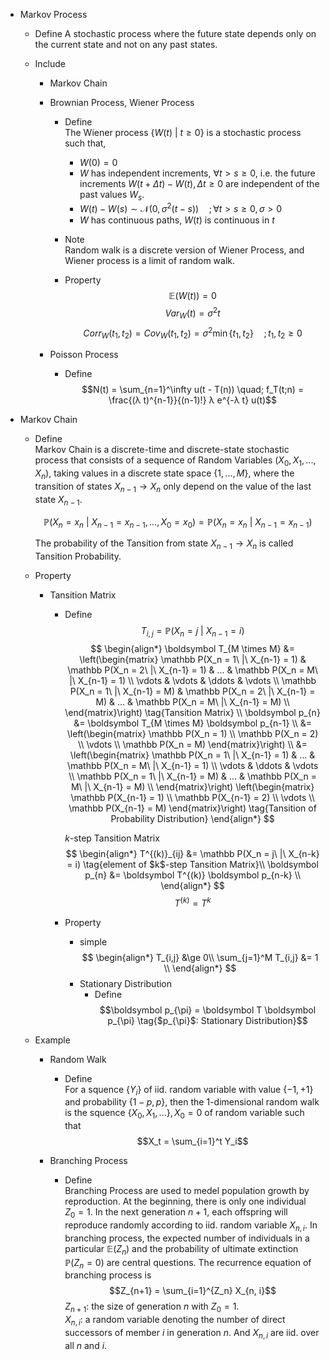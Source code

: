 * Markov Process
  - Define
    A stochastic process where the future state depends only on the current state and not on any past states.

  - Include
    * Markov Chain
    * Brownian Process, Wiener Process 
      - Define  
        The Wiener process $\{W(t) \ |\ t \ge 0\}$ is a stochastic process such that,
        - $W(0) = 0$
        - $W$ has independent increments, $\forall t > s \ge 0$, i.e. the future increments $W(t+\Delta t) - W(t), \Delta t \ge 0$ are independent of the past values $W_s$.
        - $W(t) - W(s) \sim \mathcal N(0, \sigma^2(t-s)) \quad; \forall t > s \ge 0, \sigma > 0$
        - $W$ has continuous paths, $W(t)$ is continuous in $t$ 

      - Note  
        Random walk is a discrete version of Wiener Process, and Wiener process is a limit of random walk.

      - Property
        $$\mathbb E(W(t)) = 0$$
        $$Var_{W}(t) = \sigma^2 t$$
        $$Corr_{W}(t_1, t_2) = Cov_W(t_1, t_2) = \sigma^2 \min \{t_1, t_2\} \quad; t_1, t_2 \ge 0$$

    * Poisson Process  
      - Define  
        $$N(t) = \sum_{n=1}^\infty u(t - T(n)) \quad; f_T(t;n) = \frac{(λ t)^{n-1}}{(n-1)!} λ e^{-λ t} u(t)$$

* Markov Chain
  - Define  
    Markov Chain is a discrete-time and discrete-state stochastic process that consists of a sequence of Random Variables $(X_0, X_1, ..., X_n)$, taking values in a discrete state space $\{1, ..., M\}$, where the transition of states $X_{n-1} \to X_{n}$ only depend on the value of the last state $X_{n-1}$.

    $$\mathbb P(X_n = x_n \ |\ X_{n-1} = x_{n-1}, ..., X_{0} = x_{0}) = \mathbb P(X_n = x_n \ |\ X_{n-1} = x_{n-1})  \tag{Tansition Probability}$$  

    The probability of the Tansition from state $X_{n-1} \to X_{n}$ is called Tansition Probability.

  - Property
    * Tansition Matrix
      - Define
        $$T_{i,j} = \mathbb P(X_n = j\ |\ X_{n-1} = i)  \tag{$i \to j$}$$
        $$
        \begin{align*}
          \boldsymbol T_{M \times M} &= \left(\begin{matrix}
            \mathbb P(X_n = 1\ |\ X_{n-1} = 1) & \mathbb P(X_n = 2\ |\ X_{n-1} = 1) & ... & \mathbb P(X_n = M\ |\ X_{n-1} = 1)  \\
            \vdots & \vdots & \ddots & \vdots \\
            \mathbb P(X_n = 1\ |\ X_{n-1} = M) & \mathbb P(X_n = 2\ |\ X_{n-1} = M) & ... & \mathbb P(X_n = M\ |\ X_{n-1} = M)  \\
          \end{matrix}\right) \tag{Tansition Matrix} \\
          \boldsymbol p_{n} &= \boldsymbol T_{M \times M} \boldsymbol p_{n-1}  \\
          &= \left(\begin{matrix} \mathbb P(X_n = 1) \\ \mathbb P(X_n = 2) \\ \vdots \\ \mathbb P(X_n = M) \end{matrix}\right)  \\
          &= \left(\begin{matrix}
          \mathbb P(X_n = 1\ |\ X_{n-1} = 1) & ... & \mathbb P(X_n = M\ |\ X_{n-1} = 1)  \\
          \vdots & \ddots & \vdots \\
          \mathbb P(X_n = 1\ |\ X_{n-1} = M) & ... & \mathbb P(X_n = M\ |\ X_{n-1} = M)  \\
          \end{matrix}\right)
          \left(\begin{matrix} \mathbb P(X_{n-1} = 1) \\ \mathbb P(X_{n-1} = 2) \\ \vdots \\ \mathbb P(X_{n-1} = M) \end{matrix}\right)  \tag{Tansition of Probability Distribution}
        \end{align*}
        $$

        $k$-step Tansition Matrix
        $$
        \begin{align*}
        T^{(k)}_{ij} &= \mathbb P(X_n = j\ |\ X_{n-k} = i)  \tag{element of $k$-step Tansition Matrix}\\
          \boldsymbol p_{n} &= \boldsymbol T^{(k)} \boldsymbol p_{n-k}  \\
        \end{align*}
        $$
        $$T^{(k)} = T^k$$ 

      - Property
        - simple
          $$
          \begin{align*}
            T_{i,j} &\ge 0\\
            \sum_{j=1}^M T_{i,j} &= 1  \\
          \end{align*}
          $$

        * Stationary Distribution
          - Define 
            $$\boldsymbol p_{\pi} = \boldsymbol T \boldsymbol p_{\pi}  \tag{$p_{\pi}$: Stationary Distribution}$$

  - Example
    * Random Walk
      - Define  
        For a squence $\{Y_i\}$ of iid. random variable with value $\{-1, +1\}$ and probability $\{1-p, p\}$, then the 1-dimensional random walk is the squence $\{X_0, X_1, ...\}, X_0 = 0$ of random variable such that
        $$X_t = \sum_{i=1}^t Y_i$$

    * Branching Process 
      - Define  
        Branching Process are used to medel population growth by reproduction. At the beginning, there is only one individual $Z_0 = 1$. In the next generation $n+1$, each offspring will reproduce randomly according to iid. random variable $X_{n,i}$. In branching process, the expected number of individuals in a particular $\mathbb E(Z_n)$ and the probability of ultimate extinction $\mathbb P(Z_n = 0)$ are central questions. The recurrence equation of branching process is 
        $$Z_{n+1} = \sum_{i=1}^{Z_n} X_{n, i}$$
        $Z_{n+1}$: the size of generation $n$ with $Z_0 = 1$.  
        $X_{n, i}$: a random variable denoting the number of direct successors of member $i$ in generation $n$. And $X_{n,i}$ are iid. over all $n$ and $i$.  
   

        
    